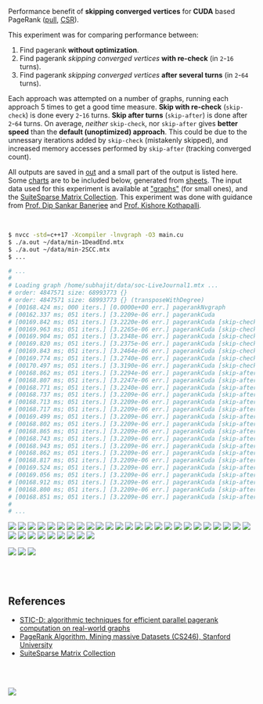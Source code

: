 Performance benefit of **skipping converged vertices** for **CUDA** based
PageRank ([pull], [CSR]).

This experiment was for comparing performance between:
1. Find pagerank **without optimization**.
2. Find pagerank *skipping converged vertices* **with re-check** (in `2`-`16` turns).
3. Find pagerank *skipping converged vertices* **after several turns** (in `2`-`64` turns).

Each approach was attempted on a number of graphs, running each approach 5
times to get a good time measure. **Skip with re-check** (`skip-check`) is
done every `2`-`16` turns. **Skip after turns** (`skip-after`) is done after
`2`-`64` turns. On average, *neither* `skip-check`, nor `skip-after` gives
**better speed** than the **default (unoptimized) approach**. This could be
due to the unnessary iterations added by `skip-check` (mistakenly skipped),
and increased memory accesses performed by `skip-after` (tracking converged
count).

All outputs are saved in [out](out/) and a small part of the output is listed
here. Some [charts] are to be included below, generated from [sheets]. The input
data used for this experiment is available at ["graphs"] (for small ones), and
the [SuiteSparse Matrix Collection]. This experiment was done with guidance
from [Prof. Dip Sankar Banerjee] and [Prof. Kishore Kothapalli].


<br>

```bash
$ nvcc -std=c++17 -Xcompiler -lnvgraph -O3 main.cu
$ ./a.out ~/data/min-1DeadEnd.mtx
$ ./a.out ~/data/min-2SCC.mtx
$ ...

# ...
#
# Loading graph /home/subhajit/data/soc-LiveJournal1.mtx ...
# order: 4847571 size: 68993773 {}
# order: 4847571 size: 68993773 {} (transposeWithDegree)
# [00168.424 ms; 000 iters.] [0.0000e+00 err.] pagerankNvgraph
# [00162.337 ms; 051 iters.] [3.2209e-06 err.] pagerankCuda
# [00169.842 ms; 051 iters.] [3.2220e-06 err.] pagerankCuda [skip-check=2]
# [00169.963 ms; 051 iters.] [3.2265e-06 err.] pagerankCuda [skip-check=3]
# [00169.904 ms; 051 iters.] [3.2348e-06 err.] pagerankCuda [skip-check=4]
# [00169.820 ms; 051 iters.] [3.2375e-06 err.] pagerankCuda [skip-check=6]
# [00169.843 ms; 051 iters.] [3.2464e-06 err.] pagerankCuda [skip-check=8]
# [00169.774 ms; 051 iters.] [3.2740e-06 err.] pagerankCuda [skip-check=11]
# [00170.497 ms; 051 iters.] [3.3190e-06 err.] pagerankCuda [skip-check=14]
# [00168.862 ms; 051 iters.] [3.2294e-06 err.] pagerankCuda [skip-after=2]
# [00168.807 ms; 051 iters.] [3.2247e-06 err.] pagerankCuda [skip-after=3]
# [00168.771 ms; 051 iters.] [3.2240e-06 err.] pagerankCuda [skip-after=4]
# [00168.737 ms; 051 iters.] [3.2209e-06 err.] pagerankCuda [skip-after=6]
# [00168.713 ms; 051 iters.] [3.2209e-06 err.] pagerankCuda [skip-after=8]
# [00168.717 ms; 051 iters.] [3.2209e-06 err.] pagerankCuda [skip-after=11]
# [00169.499 ms; 051 iters.] [3.2209e-06 err.] pagerankCuda [skip-after=14]
# [00168.802 ms; 051 iters.] [3.2209e-06 err.] pagerankCuda [skip-after=17]
# [00168.865 ms; 051 iters.] [3.2209e-06 err.] pagerankCuda [skip-after=21]
# [00168.743 ms; 051 iters.] [3.2209e-06 err.] pagerankCuda [skip-after=25]
# [00168.943 ms; 051 iters.] [3.2209e-06 err.] pagerankCuda [skip-after=29]
# [00168.862 ms; 051 iters.] [3.2209e-06 err.] pagerankCuda [skip-after=33]
# [00168.817 ms; 051 iters.] [3.2209e-06 err.] pagerankCuda [skip-after=38]
# [00169.524 ms; 051 iters.] [3.2209e-06 err.] pagerankCuda [skip-after=43]
# [00169.056 ms; 051 iters.] [3.2209e-06 err.] pagerankCuda [skip-after=48]
# [00168.912 ms; 051 iters.] [3.2209e-06 err.] pagerankCuda [skip-after=53]
# [00168.800 ms; 051 iters.] [3.2209e-06 err.] pagerankCuda [skip-after=58]
# [00168.851 ms; 051 iters.] [3.2209e-06 err.] pagerankCuda [skip-after=63]
#
# ...
```

[![](https://i.imgur.com/M0oVGr4.png)][sheetp]
[![](https://i.imgur.com/VnL7OqQ.png)][sheetp]
[![](https://i.imgur.com/Nlu7uGc.png)][sheetp]
[![](https://i.imgur.com/svOiSox.png)][sheetp]
[![](https://i.imgur.com/7rFFtve.png)][sheetp]
[![](https://i.imgur.com/heoESwj.png)][sheetp]
[![](https://i.imgur.com/VNH19GP.png)][sheetp]
[![](https://i.imgur.com/fTQDX96.png)][sheetp]
[![](https://i.imgur.com/ly9pvtW.png)][sheetp]
[![](https://i.imgur.com/7vULjni.png)][sheetp]
[![](https://i.imgur.com/H68ewoE.png)][sheetp]
[![](https://i.imgur.com/59SNFZy.png)][sheetp]
[![](https://i.imgur.com/Xx6YRDL.png)][sheetp]
[![](https://i.imgur.com/js2BmD3.png)][sheetp]
[![](https://i.imgur.com/MTbWHqZ.png)][sheetp]
[![](https://i.imgur.com/EfoHAEG.png)][sheetp]
[![](https://i.imgur.com/tTnKQqR.png)][sheetp]
[![](https://i.imgur.com/Ix3JQxN.png)][sheetp]
[![](https://i.imgur.com/k41RlG8.png)][sheetp]
[![](https://i.imgur.com/KfGyokd.png)][sheetp]
[![](https://i.imgur.com/HLtW60o.png)][sheetp]
[![](https://i.imgur.com/ugsQGm2.png)][sheetp]
[![](https://i.imgur.com/lHnZwUD.png)][sheetp]
[![](https://i.imgur.com/2RFrqbC.png)][sheetp]
[![](https://i.imgur.com/njcyp8L.png)][sheetp]
[![](https://i.imgur.com/U8uIH10.png)][sheetp]
[![](https://i.imgur.com/fLufmYV.png)][sheetp]
[![](https://i.imgur.com/NeNcpSy.png)][sheetp]
[![](https://i.imgur.com/BLtWtUv.png)][sheetp]
[![](https://i.imgur.com/gdkQ7d6.png)][sheetp]
[![](https://i.imgur.com/ENsz3a8.png)][sheetp]
[![](https://i.imgur.com/UgEAvHh.png)][sheetp]
[![](https://i.imgur.com/CvHzpcr.png)][sheetp]
[![](https://i.imgur.com/1YhimVf.png)][sheetp]

[![](https://i.imgur.com/Hzk0X81.png)][sheetp]
[![](https://i.imgur.com/pxz5RVh.png)][sheetp]
[![](https://i.imgur.com/Mu0BRHm.png)][sheetp]

<br>
<br>


## References

- [STIC-D: algorithmic techniques for efficient parallel pagerank computation on real-world graphs][STIC-D algorithm]
- [PageRank Algorithm, Mining massive Datasets (CS246), Stanford University](http://snap.stanford.edu/class/cs246-videos-2019/lec9_190205-cs246-720.mp4)
- [SuiteSparse Matrix Collection]

<br>
<br>

[![](https://i.imgur.com/KExwVG1.jpg)](https://www.youtube.com/watch?v=A7TKQKAFIi4)

[Prof. Dip Sankar Banerjee]: https://sites.google.com/site/dipsankarban/
[Prof. Kishore Kothapalli]: https://cstar.iiit.ac.in/~kkishore/
[STIC-D algorithm]: https://www.slideshare.net/SubhajitSahu/sticd-algorithmic-techniques-for-efficient-parallel-pagerank-computation-on-realworld-graphs
[SuiteSparse Matrix Collection]: https://suitesparse-collection-website.herokuapp.com
["graphs"]: https://github.com/puzzlef/graphs
[pull]: https://github.com/puzzlef/pagerank-push-vs-pull
[CSR]: https://github.com/puzzlef/pagerank-class-vs-csr
[charts]: https://photos.app.goo.gl/XtYLSiBuqjhupFM89
[sheets]: https://docs.google.com/spreadsheets/d/1MtKJ-2d09RttSbxDeZUz1VnZmZSktmH8moSl_8EZXYE/edit?usp=sharing
[sheetp]: https://docs.google.com/spreadsheets/d/e/2PACX-1vRaKnHS2Cg2-Vq15eIwhwMjguNhH3FPSNaQjw28V7NwRC-qGERn4Srcdo9hoDBL3QeWodlH5zku4cCo/pubhtml
